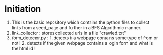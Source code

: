 # Initiation 
1. This is the basic repository which contains the python files to collect links from a seed_page
   and further in a BFS Algorithmic manner.
2. link_collector : stores collected urls in a file "crawled.txt"
3. form_detector.py : 1. detects if a webpage contains some type of from or not !
                      2. detects if the given webpage contains a login form and what is the html id !
